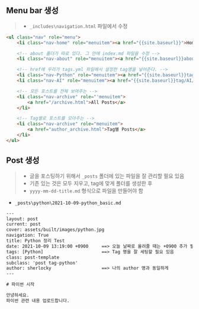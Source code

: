 ## Menu bar 생성

> - `_includes\navigation.html` 파일에서 수정



```html
<ul class="nav" role="menu">
    <li class="nav-home" role="menuitem"><a href="{{site.baseurl}}">Home</a></li>

    <!-- about 폴더가 따로 있다. 그 안에 index.md 파일을 수정 -->
    <li class="nav-about" role="menuitem"><a href="{{site.baseurl}}about/">About</a></li>

    <!-- href에 우리가 tags.yml 파일에서 설정한 tag명을 넣어준다. -->
    <li class="nav-Python" role="menuitem"><a href="{{site.baseurl}}tag/Python/">Python</a></li>
    <li class="nav-AI" role="menuitem"><a href="{{site.baseurl}}tag/AI/">AI_ML/DL</a></li>

    <!-- 모든 포스트를 전체 보여주는 -->
    <li class="nav-archive" role="'menuitem">
        <a href="/archive.html">All Posts</a>
    </li>

    <!-- Tag별로 포스트를 모아주는 -->
    <li class="nav-archive" role="menuitem">
        <a href="author_archive.html">Tag별 Posts</a>
    </li>
</ul>

```



## Post 생성

> - 글을 포스팅하기 위해서 `_posts`  폴더에 있는 파일을 잘 관리할 필요 있음
> - 기존 있는 것은 모두 지우고, tag에 맞게 폴더를 생성한 후
> - `yyyy-mm-dd-title.md` 형식으로 파일을 만들어야 함



- `_posts\python\2021-10-09-python_basic.md`

```tex
---
layout: post
current: post
cover: assets/built/images/python.jpg
navigation: True
title: Python 정리 Test
date: 2021-10-09 13:19:00 +0900		==> 오늘 날짜로 올려줄 때는 +0900 추가 필요
tags: [Python]						==> Tag 명을 잘 세팅할 필요 있음
class: post-template
subclass: 'post tag-python'
author: sherlocky					==> 나의 author 명과 동일하게
---

# 파이썬 시작

안녕하세요.
파이썬 관련 내용 업로드합니다.

```

